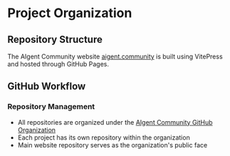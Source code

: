 # Project Organization

## Repository Structure

The AIgent Community website [aigent.community](https://aigent.community) is built using VitePress and hosted through GitHub Pages. 

## GitHub Workflow

### Repository Management
- All repositories are organized under the [AIgent Community GitHub Organization](https://github.com/aigent-community)
- Each project has its own repository within the organization
- Main website repository serves as the organization's public face



